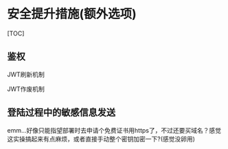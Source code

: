 # 安全提升措施(额外选项)

[TOC]



## 鉴权

JWT刷新机制

JWT作废机制



## 登陆过程中的敏感信息发送

emm...好像只能指望部署时去申请个免费证书用https了，不过还要买域名？感觉这实操搞起来有点麻烦，或者直接手动整个密钥加密一下?(感觉没卵用)